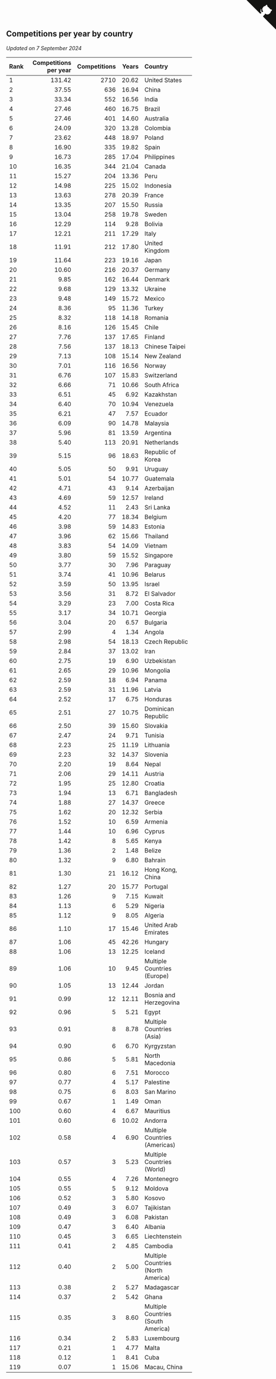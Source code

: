 ## Competitions per year by country

*Updated on  7 September 2024*

| Rank | Competitions per year | Competitions | Years | Country |
| :--- | ---: | ---: | ---: | :--- |
| 1 | 131.42 | 2710 | 20.62 | United States |
| 2 | 37.55 | 636 | 16.94 | China |
| 3 | 33.34 | 552 | 16.56 | India |
| 4 | 27.46 | 460 | 16.75 | Brazil |
| 5 | 27.46 | 401 | 14.60 | Australia |
| 6 | 24.09 | 320 | 13.28 | Colombia |
| 7 | 23.62 | 448 | 18.97 | Poland |
| 8 | 16.90 | 335 | 19.82 | Spain |
| 9 | 16.73 | 285 | 17.04 | Philippines |
| 10 | 16.35 | 344 | 21.04 | Canada |
| 11 | 15.27 | 204 | 13.36 | Peru |
| 12 | 14.98 | 225 | 15.02 | Indonesia |
| 13 | 13.63 | 278 | 20.39 | France |
| 14 | 13.35 | 207 | 15.50 | Russia |
| 15 | 13.04 | 258 | 19.78 | Sweden |
| 16 | 12.29 | 114 | 9.28 | Bolivia |
| 17 | 12.21 | 211 | 17.29 | Italy |
| 18 | 11.91 | 212 | 17.80 | United Kingdom |
| 19 | 11.64 | 223 | 19.16 | Japan |
| 20 | 10.60 | 216 | 20.37 | Germany |
| 21 | 9.85 | 162 | 16.44 | Denmark |
| 22 | 9.68 | 129 | 13.32 | Ukraine |
| 23 | 9.48 | 149 | 15.72 | Mexico |
| 24 | 8.36 | 95 | 11.36 | Turkey |
| 25 | 8.32 | 118 | 14.18 | Romania |
| 26 | 8.16 | 126 | 15.45 | Chile |
| 27 | 7.76 | 137 | 17.65 | Finland |
| 28 | 7.56 | 137 | 18.13 | Chinese Taipei |
| 29 | 7.13 | 108 | 15.14 | New Zealand |
| 30 | 7.01 | 116 | 16.56 | Norway |
| 31 | 6.76 | 107 | 15.83 | Switzerland |
| 32 | 6.66 | 71 | 10.66 | South Africa |
| 33 | 6.51 | 45 | 6.92 | Kazakhstan |
| 34 | 6.40 | 70 | 10.94 | Venezuela |
| 35 | 6.21 | 47 | 7.57 | Ecuador |
| 36 | 6.09 | 90 | 14.78 | Malaysia |
| 37 | 5.96 | 81 | 13.59 | Argentina |
| 38 | 5.40 | 113 | 20.91 | Netherlands |
| 39 | 5.15 | 96 | 18.63 | Republic of Korea |
| 40 | 5.05 | 50 | 9.91 | Uruguay |
| 41 | 5.01 | 54 | 10.77 | Guatemala |
| 42 | 4.71 | 43 | 9.14 | Azerbaijan |
| 43 | 4.69 | 59 | 12.57 | Ireland |
| 44 | 4.52 | 11 | 2.43 | Sri Lanka |
| 45 | 4.20 | 77 | 18.34 | Belgium |
| 46 | 3.98 | 59 | 14.83 | Estonia |
| 47 | 3.96 | 62 | 15.66 | Thailand |
| 48 | 3.83 | 54 | 14.09 | Vietnam |
| 49 | 3.80 | 59 | 15.52 | Singapore |
| 50 | 3.77 | 30 | 7.96 | Paraguay |
| 51 | 3.74 | 41 | 10.96 | Belarus |
| 52 | 3.59 | 50 | 13.95 | Israel |
| 53 | 3.56 | 31 | 8.72 | El Salvador |
| 54 | 3.29 | 23 | 7.00 | Costa Rica |
| 55 | 3.17 | 34 | 10.71 | Georgia |
| 56 | 3.04 | 20 | 6.57 | Bulgaria |
| 57 | 2.99 | 4 | 1.34 | Angola |
| 58 | 2.98 | 54 | 18.13 | Czech Republic |
| 59 | 2.84 | 37 | 13.02 | Iran |
| 60 | 2.75 | 19 | 6.90 | Uzbekistan |
| 61 | 2.65 | 29 | 10.96 | Mongolia |
| 62 | 2.59 | 18 | 6.94 | Panama |
| 63 | 2.59 | 31 | 11.96 | Latvia |
| 64 | 2.52 | 17 | 6.75 | Honduras |
| 65 | 2.51 | 27 | 10.75 | Dominican Republic |
| 66 | 2.50 | 39 | 15.60 | Slovakia |
| 67 | 2.47 | 24 | 9.71 | Tunisia |
| 68 | 2.23 | 25 | 11.19 | Lithuania |
| 69 | 2.23 | 32 | 14.37 | Slovenia |
| 70 | 2.20 | 19 | 8.64 | Nepal |
| 71 | 2.06 | 29 | 14.11 | Austria |
| 72 | 1.95 | 25 | 12.80 | Croatia |
| 73 | 1.94 | 13 | 6.71 | Bangladesh |
| 74 | 1.88 | 27 | 14.37 | Greece |
| 75 | 1.62 | 20 | 12.32 | Serbia |
| 76 | 1.52 | 10 | 6.59 | Armenia |
| 77 | 1.44 | 10 | 6.96 | Cyprus |
| 78 | 1.42 | 8 | 5.65 | Kenya |
| 79 | 1.36 | 2 | 1.48 | Belize |
| 80 | 1.32 | 9 | 6.80 | Bahrain |
| 81 | 1.30 | 21 | 16.12 | Hong Kong, China |
| 82 | 1.27 | 20 | 15.77 | Portugal |
| 83 | 1.26 | 9 | 7.15 | Kuwait |
| 84 | 1.13 | 6 | 5.29 | Nigeria |
| 85 | 1.12 | 9 | 8.05 | Algeria |
| 86 | 1.10 | 17 | 15.46 | United Arab Emirates |
| 87 | 1.06 | 45 | 42.26 | Hungary |
| 88 | 1.06 | 13 | 12.25 | Iceland |
| 89 | 1.06 | 10 | 9.45 | Multiple Countries (Europe) |
| 90 | 1.05 | 13 | 12.44 | Jordan |
| 91 | 0.99 | 12 | 12.11 | Bosnia and Herzegovina |
| 92 | 0.96 | 5 | 5.21 | Egypt |
| 93 | 0.91 | 8 | 8.78 | Multiple Countries (Asia) |
| 94 | 0.90 | 6 | 6.70 | Kyrgyzstan |
| 95 | 0.86 | 5 | 5.81 | North Macedonia |
| 96 | 0.80 | 6 | 7.51 | Morocco |
| 97 | 0.77 | 4 | 5.17 | Palestine |
| 98 | 0.75 | 6 | 8.03 | San Marino |
| 99 | 0.67 | 1 | 1.49 | Oman |
| 100 | 0.60 | 4 | 6.67 | Mauritius |
| 101 | 0.60 | 6 | 10.02 | Andorra |
| 102 | 0.58 | 4 | 6.90 | Multiple Countries (Americas) |
| 103 | 0.57 | 3 | 5.23 | Multiple Countries (World) |
| 104 | 0.55 | 4 | 7.26 | Montenegro |
| 105 | 0.55 | 5 | 9.12 | Moldova |
| 106 | 0.52 | 3 | 5.80 | Kosovo |
| 107 | 0.49 | 3 | 6.07 | Tajikistan |
| 108 | 0.49 | 3 | 6.08 | Pakistan |
| 109 | 0.47 | 3 | 6.40 | Albania |
| 110 | 0.45 | 3 | 6.65 | Liechtenstein |
| 111 | 0.41 | 2 | 4.85 | Cambodia |
| 112 | 0.40 | 2 | 5.00 | Multiple Countries (North America) |
| 113 | 0.38 | 2 | 5.27 | Madagascar |
| 114 | 0.37 | 2 | 5.42 | Ghana |
| 115 | 0.35 | 3 | 8.60 | Multiple Countries (South America) |
| 116 | 0.34 | 2 | 5.83 | Luxembourg |
| 117 | 0.21 | 1 | 4.77 | Malta |
| 118 | 0.12 | 1 | 8.41 | Cuba |
| 119 | 0.07 | 1 | 15.06 | Macau, China |


<a href="https://github.com/JustinTimeCuber/wca_statistics" class="github-corner" aria-label="View source on Github"><svg width="80" height="80" viewBox="0 0 250 250" style="fill:#151513; color:#fff; position: absolute; top: 0; border: 0; right: 0;" aria-hidden="true"><path d="M0,0 L115,115 L130,115 L142,142 L250,250 L250,0 Z"></path><path d="M128.3,109.0 C113.8,99.7 119.0,89.6 119.0,89.6 C122.0,82.7 120.5,78.6 120.5,78.6 C119.2,72.0 123.4,76.3 123.4,76.3 C127.3,80.9 125.5,87.3 125.5,87.3 C122.9,97.6 130.6,101.9 134.4,103.2" fill="currentColor" style="transform-origin: 130px 106px;" class="octo-arm"></path><path d="M115.0,115.0 C114.9,115.1 118.7,116.5 119.8,115.4 L133.7,101.6 C136.9,99.2 139.9,98.4 142.2,98.6 C133.8,88.0 127.5,74.4 143.8,58.0 C148.5,53.4 154.0,51.2 159.7,51.0 C160.3,49.4 163.2,43.6 171.4,40.1 C171.4,40.1 176.1,42.5 178.8,56.2 C183.1,58.6 187.2,61.8 190.9,65.4 C194.5,69.0 197.7,73.2 200.1,77.6 C213.8,80.2 216.3,84.9 216.3,84.9 C212.7,93.1 206.9,96.0 205.4,96.6 C205.1,102.4 203.0,107.8 198.3,112.5 C181.9,128.9 168.3,122.5 157.7,114.1 C157.9,116.9 156.7,120.9 152.7,124.9 L141.0,136.5 C139.8,137.7 141.6,141.9 141.8,141.8 Z" fill="currentColor" class="octo-body"></path></svg></a><style>.github-corner:hover .octo-arm{animation:octocat-wave 560ms ease-in-out}@keyframes octocat-wave{0%,100%{transform:rotate(0)}20%,60%{transform:rotate(-25deg)}40%,80%{transform:rotate(10deg)}}@media (max-width:500px){.github-corner:hover .octo-arm{animation:none}.github-corner .octo-arm{animation:octocat-wave 560ms ease-in-out}}</style>
